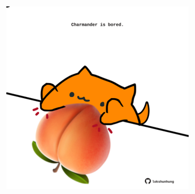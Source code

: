 <!-- built at 05/05/2021, 10:01:26 UTC -->
<p align="center">
  <img width="500" height="500" src="./ReadmeImage.svg">
</p>
